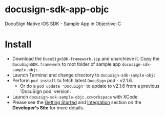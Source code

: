 # docusign-sdk-app-objc
DocuSign Native iOS SDK - Sample App in Objective-C

Install
=============
* Download the `DocuSignSDK-framework.zip` and unarchieve it. Copy the `DocuSignSDK.framework` to root folder of sample app `docusign-sdk-sample-objc`.
* Launch Terminal and change directory to `docusign-sdk-sample-objc`
* Perform `pod install` to fetch latest `DocuSign` pod - v2.1.6.
  * Or do a `pod update 'DocuSign'` to update to v2.1.6 from a previous 'DocuSign pod' version.
* Launch `docusign-sdk-sample-objc.xcworkspace` with XCode
* Please see the [Getting Started](https://developers.docusign.com/ios_sdk/developer.html) and [Integration](https://developers.docusign.com/ios_sdk/developer.html) section on the **Developer's Site** for more details.
